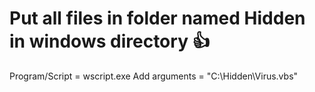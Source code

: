 # Put all files in folder named Hidden in windows directory 👍
Program/Script = wscript.exe
Add arguments = "C:\Hidden\Virus.vbs"
